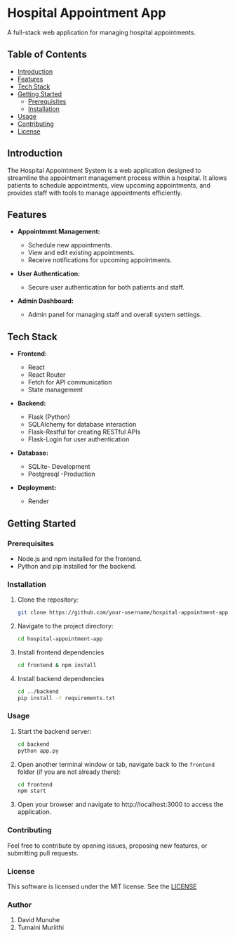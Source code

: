 # Hospital Appointment App

A full-stack web application for managing hospital appointments.

## Table of Contents

- [Introduction](#introduction)
- [Features](#features)
- [Tech Stack](#tech-stack)
- [Getting Started](#getting-started)
  - [Prerequisites](#prerequisites)
  - [Installation](#installation)
- [Usage](#usage)
- [Contributing](#contributing)
- [License](#license)

## Introduction

The Hospital Appointment System is a web application designed to streamline the appointment management process within a hospital. It allows patients to schedule appointments, view upcoming appointments, and provides staff with tools to manage appointments efficiently.

## Features

- **Appointment Management:**
  - Schedule new appointments.
  - View and edit existing appointments.
  - Receive notifications for upcoming appointments.

- **User Authentication:**
  - Secure user authentication for both patients and staff.

- **Admin Dashboard:**
  - Admin panel for managing staff and overall system settings.

## Tech Stack

- **Frontend:**
  - React
  - React Router
  - Fetch for API communication
  - State management

- **Backend:**
  - Flask (Python)
  - SQLAlchemy for database interaction
  - Flask-Restful for creating RESTful APIs
  - Flask-Login for user authentication

- **Database:**
  - SQLite- Development
  - Postgresql -Production

- **Deployment:**
  - Render

## Getting Started

### Prerequisites

- Node.js and npm installed for the frontend.
- Python and pip installed for the backend.

### Installation

1. Clone the repository:

   ```bash
   git clone https://github.com/your-username/hospital-appointment-app.git
   ```
2. Navigate to the project directory:

    ```bash
    cd hospital-appointment-app
    ```
3. Install frontend dependencies

    ```bash
    cd frontend & npm install
    ```
4. Install backend dependencies

    ```bash
    cd ../backend
    pip install -r requirements.txt
    ```

### Usage

1. Start the backend server:

    ```bash
    cd backend
    python app.py
    ```

2.  Open another terminal window or tab, navigate back to the `frontend` folder (if you are not already there):
    ```bash
    cd frontend
    npm start
    ```

3. Open your browser and navigate to http://localhost:3000 to access the application.

### Contributing

Feel free to contribute by opening issues, proposing new features, or submitting pull requests.

### License
This software is licensed under the MIT license. See the [LICENSE](https://github.com/Moringa-Flask-Framework/hospital-appointment-app)

### Author

1. David Munuhe
2. Tumaini Muriithi
